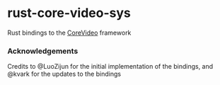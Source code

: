 # rust-core-video-sys

Rust bindings to
the [CoreVideo](https://developer.apple.com/documentation/corevideo/)
framework

### Acknowledgements

Credits to @LuoZijun for the initial implementation of the bindings, and @kvark for the updates to the bindings
